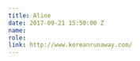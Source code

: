 ```yaml
---
title: Aline
date: 2017-09-21 15:50:00 Z
name: 
role: 
link: http://www.koreanrunaway.com/
---
```


